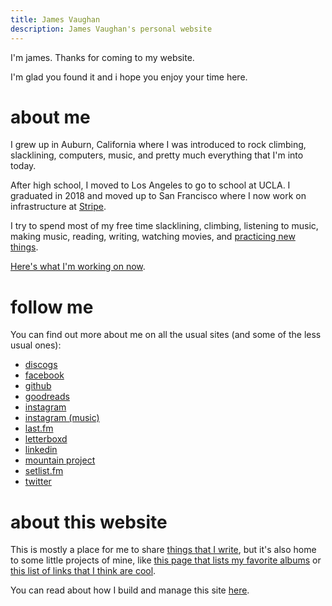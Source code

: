 ```yaml
---
title: James Vaughan
description: James Vaughan's personal website
---
```


I'm james. Thanks for coming to my website.

I'm glad you found it and i hope you enjoy your time here.

# about me

I grew up in Auburn, California
where I was introduced to rock climbing, slacklining, computers, music,
and pretty much everything that I'm into today.

After high school, I moved to Los Angeles to go to school at UCLA.
I graduated in 2018 and moved up to San Francisco where I now work on
infrastructure at [Stripe](https://stripe.com).

I try to spend most of my free time slacklining, climbing,
listening to music<span id="song"></span>,
making music, reading, writing,
watching movies<span id="movie"></span>,
and [practicing new things](/skills-in-progress).

[Here's what I'm working on now](/now).

# follow me

You can find out more about me on all the usual sites
(and some of the less usual ones):

- [discogs](https://www.discogs.com/user/jamesbvaughan/collection)
- [facebook](https://fb.com/jamesbvaughan)
- [github](https://github.com/jamesbvaughan)
- [goodreads](https://www.goodreads.com/jamesbvaughan)
- [instagram](https://www.instagram.com/jamesontheline/)
- [instagram (music)](https://www.instagram.com/jamesmakessounds/)
- [last.fm](http://www.last.fm/user/magicjamesv)
- [letterboxd](https://letterboxd.com/jamesbvaughan/)
- [linkedin](https://linkedin.com/in/jamesbvaughan)
- [mountain project](https://www.mountainproject.com/user/112201703/james-vaughan)
- [setlist.fm](https://www.setlist.fm/concerts/jamesbvaughan)
- [twitter](https://twitter.com/jamesontheline)

# about this website

This is mostly a place for me to share [things that I write](/blog),
but it's also home to some little projects of mine,
like [this page that lists my favorite albums](/albums)
or [this list of links that I think are cool](/links).

You can read about how I build and manage this site
[here](/how-i-make-this-site).

<script>
  ['song', 'movie'].forEach(item =>
    fetch(`/.netlify/functions/${item}`)
      .then(r => r.text())
      .then(r => {
        if (r.status !== 200) throw
        return r
      })
      .then(body => document.getElementById(item).innerHTML = ` (${body.trim()})`))
      .catch(err => console.log(err))
</script>
